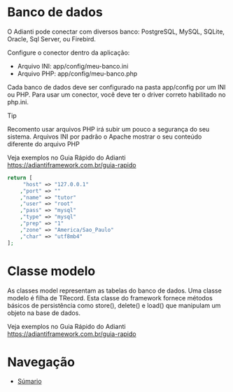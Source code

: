 # Banco de dados

O Adianti pode conectar com diversos banco:  PostgreSQL, MySQL, SQLite, Oracle, Sql Server, ou Firebird.

Configure o conector dentro da aplicação:
* Arquivo INI: app/config/meu-banco.ini
* Arquivo PHP: app/config/meu-banco.php

Cada banco de dados deve ser configurado na pasta app/config por um INI ou PHP. Para usar um conector, você deve ter o driver correto habilitado no php.ini.

> [!TIP]
> Recomento usar arquivos PHP irá subir um pouco a segurança do seu sistema. Arquivos INI por padrão o Apache mostrar o seu conteúdo diferente do arquivo PHP


Veja exemplos no Guia Rápido do Adianti
https://adiantiframework.com.br/guia-rapido



```php
return [
     "host" => "127.0.0.1"
    ,"port" => ""
    ,"name" => "tutor"
    ,"user" => "root"
    ,"pass" => "mysql"
    ,"type" => "mysql"
    ,"prep" => "1"
    ,"zone" => "America/Sao_Paulo"
    ,"char" => "utf8mb4"
];
```



# Classe modelo
As classes model representam as tabelas do banco de dados. Uma classe modelo é filha de TRecord. Esta classe do framework fornece métodos básicos de persistência como store(), delete() e load() que manipulam um objeto na base de dados.

Veja exemplos no Guia Rápido do Adianti
https://adiantiframework.com.br/guia-rapido


# Navegação
* [Súmario](../README.md)